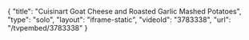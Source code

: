 {
    "title": "Cuisinart Goat Cheese and Roasted Garlic Mashed Potatoes",
    "type": "solo",
    "layout": "iframe-static",
    "videoId": "3783338",
    "url": "\/tvpembed\/3783338"
}